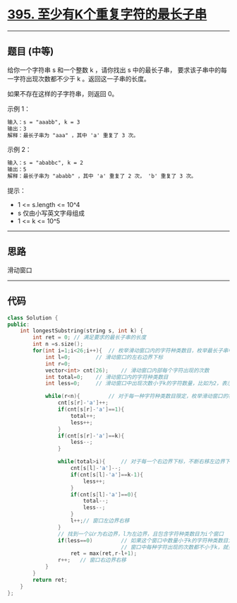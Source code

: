 # [395. 至少有K个重复字符的最长子串](https://leetcode.cn/problems/longest-substring-with-at-least-k-repeating-characters/description/)

---

## 题目 (中等)

给你一个字符串 s 和一个整数 k ，请你找出 s 中的最长子串， 要求该子串中的每一字符出现次数都不少于 k 。返回这一子串的长度。  

如果不存在这样的子字符串，则返回 0。  

示例 1：  

```markdown
输入：s = "aaabb", k = 3
输出：3
解释：最长子串为 "aaa" ，其中 'a' 重复了 3 次。
```

示例 2：  

```markdown
输入：s = "ababbc", k = 2
输出：5
解释：最长子串为 "ababb" ，其中 'a' 重复了 2 次， 'b' 重复了 3 次。
```

提示：  

- 1 <= s.length <= 10^4
- s 仅由小写英文字母组成
- 1 <= k <= 10^5

---

## 思路

滑动窗口

---

## 代码

```C++
class Solution {
public:
    int longestSubstring(string s, int k) {
        int ret = 0; // 满足要求的最长子串的长度
        int n =s.size();
        for(int i=1;i<26;i++){  // 枚举滑动窗口内的字符种类数目，枚举最长子串中的字符种类数目。这个是重点，先固定字符种类数，然后再找k个重复
            int l=0;        // 滑动窗口的左右边界下标
            int r=0;
            vector<int> cnt(26);    // 滑动窗口内部每个字符出现的次数
            int total=0;    // 滑动窗口内的字符种类数目
            int less=0;     // 滑动窗口中出现次数小于k的字符数量，比如为2，表示有两种字符出现次数小于k

            while(r<n){         // 对于每一种字符种类数目限定，枚举滑动窗口的右边界下标
                cnt[s[r]-'a']++;
                if(cnt[s[r]-'a']==1){
                    total++;
                    less++;
                }
                if(cnt[s[r]-'a']==k){
                    less--;
                }

                while(total>i){     // 对于每一个右边界下标，不断右移左边界下标使得窗口内的字符种类数目为限定的数目
                    cnt[s[l]-'a']--;
                    if(cnt[s[l]-'a']==k-1){
                        less++;
                    }
                    if(cnt[s[l]-'a']==0){
                        total--;
                        less--;
                    }
                    l++;// 窗口左边界右移
                }
                // 找到一个以r为右边界，l为左边界，且包含字符种类数目为i个窗口
                if(less==0)         // 如果这个窗口中数量小于k的字符种类数目为0，那么就找到了一个窗口，
                                    // 窗口中每种字符出现的次数都不小于k，就更新最大的窗口长度
                    ret = max(ret,r-l+1);
                r++;   // 窗口右边界右移
            }
        }
        return ret;
    }
};
```
